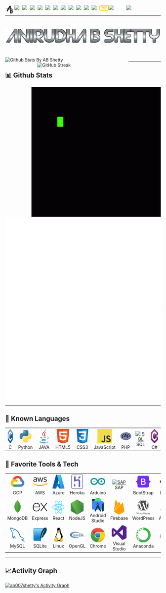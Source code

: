 <div>
  <a href="https://ab007shetty.github.io/">
    <img align="left" width="30px" src="logo.png" />
  </a>
  <a href="https://www.coursera.org/user/9a1f6f65c70233a4cbf41887f48e0c06" target="_blank">
    <img align="left" width="25px" src="https://www.langoly.com/wp-content/uploads/2021/09/coursera-logo.png" />
  </a>
  <a href="https://www.instagram.com/a.b.shetty/">
    <img align="left" width="25px" src="https://cdn-icons-png.flaticon.com/512/2111/2111463.png" />
  </a>
  <a href="https://www.linkedin.com/in/ab007shetty/">
    <img align="left" width="25px" src="https://cdn-icons-png.flaticon.com/512/174/174857.png" />
  </a>
  <a href="https://g.dev/ab007shetty">
    <img align="left" width="25px" src="https://cdn-icons-png.flaticon.com/512/300/300221.png" />
  </a>
  <a href="https://twitter.com/ab007shetty/">
    <img align="left" width="25px" src="https://cdn-icons-png.flaticon.com/512/5968/5968958.png" />
  </a>
  <a href="https://scholar.google.com/citations?user=i1vJxMYAAAAJ">
    <img align="left" width="25px" src="https://cdn.icon-icons.com/icons2/2108/PNG/512/google_scholar_icon_130918.png" />
  </a>
  <a href="https://www.credly.com/users/anirudha-b-shetty/badges">
    <img align="left" width="25px" src="https://cdn-icons-png.flaticon.com/512/1378/1378577.png" />
  </a>
  <a href="https://sites.google.com/view/abshetty">
    <img align="left" width="25px" src="https://cdn-icons-png.flaticon.com/512/5968/5968764.png" />
  </a>
  <a href="https://www.qwiklabs.com/public_profiles/a71f17d6-36af-4e30-b70f-8771bf211324">
    <img align="left" width="25px" src="https://encrypted-tbn0.gstatic.com/images?q=tbn:ANd9GcQ-qeYbCcjfEiqEaooVhmw_iuKuCka_ZsYyCt7zbnoFXDbDYZeu1rFMGE7gjBv7zC1FszA&usqp=CAU" />
  </a>
  <a href="https://www.adscientificindex.com/scientist/anirudha-b-shetty/4804035">
    <img align="left" width="25px" src="https://www.adscientificindex.com/assets/images/logo.svg" />
  </a>
  <a href="https://ab007shetty.github.io/resume/resume.pdf" target="_blank" >
    <img align="left" width="25px" src="https://img.icons8.com/officel/80/parse-from-clipboard.png" />
  </a>
  <a href="https://monkeytype.com/profile/abshetty">
    <img align="left" width="30px" src="https://raw.githubusercontent.com/monkeytype-hub/monkeytype-icon/210812d15c9e6399115a4bdeb49bd950770dbb63/monkeytype-icon/logo-svg/sweden.svg" />
  </a>
    <a href="https://bit.ly/3IJ8Ds3">
    <img align="left" width="25px" src="https://cdn1.iconfinder.com/data/icons/google_jfk_icons_by_carlosjj/128/search_pointer.png" />
  </a>
  &emsp;&emsp;
  <a href="#">
    <img src="https://visitor-badge.laobi.icu/badge?page_id=ab007shetty.ab007shetty">
  </a>
</div>
<hr>


<h1 align="left">
  <img src="https://github.com/ab007shetty/ab007shetty/blob/main/6.png"" width="">
</h1>
<br>


<div>
  <a href="https://ab007shetty.github.io/">
    <img align="left" width="400px" src="https://github-readme-stats.vercel.app/api?username=ab007shetty&show_icons=true&hide_border=true&title_color=423&count_private=true&line_height=25&text_color=000&icon_color=fff&bg_color=345,52fa5a,4dfcff,c64dff&theme=graywhite" alt="Github Stats By AB Shetty">
  </a>
  
  <a href="https://git.io/streak-stats">
    <img align="right" width="400px" src="https://streak-stats.demolab.com?user=ab007shetty&theme=neon" alt="GitHub Streak">
  </a>
</div>
<hr> 
  
 
## 📊 Github Stats
<div>
<img align="right" alt="GIF" src="https://github.com/ab007shetty/ab007shetty/blob/main/escr.gif" width="419" height="" />
 
<a align="left" href='https://github.com/ab007shetty/github-stats'>

![Stats Overview](https://github.com/ab007shetty/github-stats/blob/main/generated/overview.svg)
<br>
![Most Used Languages](https://github.com/ab007shetty/github-stats/blob/main/generated/languages.svg)

</a>

</div>
<hr>

## 🤖 Known Languages 

<div>
<table>
  <tr>
    <td align="center" width="100">
      <a href="#">
        <img src="https://github.com/devicons/devicon/blob/master/icons/c/c-original.svg" width="48" height="48" alt="C" />
      </a>
      <br>C
    </td>
    <td align="center" width="100">
      <a href="#">
        <img src="https://github.com/devicons/devicon/blob/master/icons/python/python-original.svg" width="48" height="48" alt="Python" />
      </a>
      <br>Python
    </td>
    <td align="center" width="100">
      <a href="#">
        <img src="https://github.com/devicons/devicon/blob/master/icons/java/java-original.svg" width="48" height="48" alt="JAVA" />
      </a>
      <br>JAVA
    </td>
    <td align="center" width="100">
      <a href="#">
        <img src="https://github.com/devicons/devicon/blob/master/icons/html5/html5-original.svg" width="48" height="48" alt="HTML5" />
      </a>
      <br>HTML5
    </td>
    <td align="center" width="100">
      <a href="#">
        <img src="https://github.com/devicons/devicon/blob/master/icons/css3/css3-original.svg" width="48" height="48" alt="CSS3" />
      </a>
      <br>CSS3
    </td>
    <td align="center" width="100">
      <a href="#">
        <img src="https://github.com/devicons/devicon/blob/master/icons/javascript/javascript-original.svg" width="48" height="48" alt="JavaScript" />
      </a>
      <br>JavaScript
    </td>
    <td align="center" width="100">
      <a href="#">
        <img src="https://github.com/devicons/devicon/blob/master/icons/php/php-original.svg" width="48" height="48" alt="PHP" />
      </a>
      <br>PHP
    </td>
    <td align="center" width="100">
      <a href="#">
        <img src="https://cdn-icons-png.flaticon.com/512/8422/8422322.png" width="48" height="48" alt="SQL" />
      </a>
      <br>SQL
    </td>
    <td align="center" width="100">
      <a href="#">
        <img src="https://github.com/devicons/devicon/blob/master/icons/csharp/csharp-original.svg" width="48" height="48" alt="C#" />
      </a>
      <br>C#
    </td>
  </tr>
  </table>                                                                                                                                      
  </div>    
                                                                                                                                            
                                                                                                                                           
                                                                                                                             
 ## 💖 Favorite Tools & Tech

<div>
<table>
  <tr>
    <td align="center" width="100">
      <a href="#">
        <img src="https://github.com/devicons/devicon/blob/master/icons/googlecloud/googlecloud-original.svg" width="48" height="48" alt="GCP" />
      </a>
      <br>GCP
    </td>
    <td align="center" width="100">
      <a href="#">
        <img src="https://github.com/devicons/devicon/blob/master/icons/amazonwebservices/amazonwebservices-original-wordmark.svg" width="48" height="48" alt="AWS" />
      </a>
      <br>AWS
    </td>
    <td align="center" width="100">
      <a href="#">
        <img src="https://github.com/devicons/devicon/blob/master/icons/azure/azure-original.svg" width="48" height="48" alt="Azure" />
      </a>
      <br>Azure
    </td>
    <td align="center" width="100">
      <a href="#">
        <img src="https://github.com/devicons/devicon/blob/master/icons/heroku/heroku-original.svg" width="48" height="48" alt="Heroku" />
      </a>
      <br>Heroku
    </td>
      <td align="center" width="100">
      <a href="#">
        <img src="https://github.com/devicons/devicon/blob/master/icons/arduino/arduino-original.svg" width="48" height="48" alt="Arduino" />
      </a>
      <br>Arduino
    </td>
    <td align="center" width="100">
      <a href="#">
        <img src="https://img.icons8.com/color/344/sap.png" width="48" height="48" alt="SAP" />
      </a>
      <br>SAP
    </td> 
    <td align="center" width="100">
      <a href="#">
        <img src="https://github.com/devicons/devicon/blob/master/icons/bootstrap/bootstrap-plain.svg" width="48" height="48" alt="Bootstrap" />
      </a>
      <br>BootStrap
    </td>
    <td align="center" width="100">
      <a href="#">
        <img src="https://github.com/devicons/devicon/blob/master/icons/django/django-plain-wordmark.svg" width="48" height="48" alt="Django" />
      </a>
      <br>Django
    </td>
    <td align="center" width="100"> 
      <a href="#">
        <img src="https://github.com/devicons/devicon/blob/master/icons/jupyter/jupyter-original.svg" width="48" height="48" alt="jupyter" />
      </a>
      <br>Jupyter
    </td>
  </tr>
                                                                                                                                             
  <tr>
     <td align="center" width="100">
      <a href="#">
        <img src="https://github.com/devicons/devicon/blob/master/icons/mongodb/mongodb-original.svg" width="48" height="48" alt="MongoDB" />
      </a>
      <br>MongoDB
    </td>
     <td align="center" width="100">
      <a href="#">
        <img src="https://github.com/devicons/devicon/blob/master/icons/express/express-original.svg" width="48" height="48" alt="Express" />
      </a>
      <br>Express
    </td>
     <td align="center" width="100">
      <a href="#">
        <img src="https://github.com/devicons/devicon/blob/master/icons/react/react-original.svg" width="48" height="48" alt="React" />
      </a>
      <br>React
    </td>
     <td align="center" width="100">
      <a href="#">
        <img src="https://github.com/devicons/devicon/blob/master/icons/nodejs/nodejs-original.svg" width="48" height="48" alt="Node" />
      </a>
      <br>NodeJS
    </td>   
    <td align="center" width="100">
      <a href="#">
        <img src="https://github.com/devicons/devicon/blob/master/icons/androidstudio/androidstudio-original.svg" width="48" height="48" alt="Android" />
      </a>
      <br>Android Studio
    </td>
    <td align="center"  width="100">
      <a href="#">
        <img src="https://github.com/devicons/devicon/blob/master/icons/firebase/firebase-plain.svg" width="48" height="48" alt="FireBase" />
      </a>
      <br>Firebase
    </td>
    <td align="center"  width="100">
      <a href="#">
        <img src="https://github.com/devicons/devicon/blob/master/icons/wordpress/wordpress-original.svg" width="48" height="48" alt="WordPress" />
      </a>
      <br>WordPress
    </td>
     <td align="center" width="100">
      <a href="#">
        <img src="https://github.com/devicons/devicon/blob/master/icons/dot-net/dot-net-original.svg" width="48" height="48" alt="ASP.Net" />
      </a>
      <br>ASP.Net
    </td>
    <td align="center"  width="100">
      <a href="#">
        <img src="https://github.com/devicons/devicon/blob/master/icons/raspberrypi/raspberrypi-original.svg" width="48" height="48" alt="Raspberry Pi" />
      </a>
      <br>Raspberry Pi
    </td>  
  </tr>
  
  
  <tr>
 <td align="center"  width="100">
      <a href="#">
        <img src="https://github.com/devicons/devicon/blob/master/icons/mysql/mysql-original.svg" width="48" height="48" alt="MySQL" />
      </a>
      <br>MySQL
    </td>
    <td align="center" width="100">
      <a href="#">
        <img src="https://github.com/devicons/devicon/blob/master/icons/sqlite/sqlite-original.svg" width="48" height="48" alt="SQLite" />
      </a>
      <br>SQLite
    </td> 
     <td align="center" width="100">
      <a href="#">
        <img src="https://github.com/devicons/devicon/blob/master/icons/linux/linux-original.svg" width="48" height="48" alt="Linux" />
      </a>
      <br>Linux
    </td>
    <td align="center" width="100">
      <a href="#">
        <img src="https://github.com/devicons/devicon/blob/master/icons/opengl/opengl-original.svg" width="48" height="48" alt="OpenGL" />
      </a>
      <br>OpenGL
    </td>
    <td align="center"  width="100">
      <a href="#">
        <img src="https://github.com/devicons/devicon/blob/master/icons/chrome/chrome-original.svg" width="48" height="48" alt="Chrome" />
      </a>
      <br>Chrome
    </td>
    <td align="center"  width="100">
      <a href="#">
        <img src="https://github.com/devicons/devicon/blob/master/icons/visualstudio/visualstudio-plain.svg" width="48" height="48" alt="Visual Studio" />
      </a>
      <br>Visual Studio
    </td>
    <td align="center" width="100">
      <a href="#">
        <img src="https://github.com/devicons/devicon/blob/master/icons/anaconda/anaconda-original.svg" width="48" height="48" alt="Anaconda" />
      </a>
      <br>Anaconda
    </td>  
     <td align="center" width="100">
      <a href="#">
        <img src="https://github.com/devicons/devicon/blob/master/icons/microsoftsqlserver/microsoftsqlserver-original-wordmark.svg" width="48" height="48" alt="SQL Server" />
      </a>
      <br>SQL Server
    </td>
    <td align="center" width="100">
      <a href="#">
        <img src="https://github.com/devicons/devicon/blob/master/icons/git/git-original.svg" width="48" height="48" alt="Git" />
      </a>
      <br>Git
    </td>
   
   
  </tr>
</table>
</div>
<hr>

## 📈Activity Graph

<a href="https://github.com/ab007shetty/"><img alt="ab007shetty's Activity Graph" src="https://github-readme-activity-graph.vercel.app/graph?username=ab007shetty&bg_color=000000&color=ffffff&line=138be7&point=fbff00&area=true&hide_border=true"/></a>

